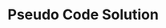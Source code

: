 # Pseudo Code Solution

<!-- function sentenceMaker(sentence) -->
<!-- return `${sentence}` with a full stop -->
<!-- put .toUppercase next to pararmeter to make first word capital letter -->
<!-- sentenceMaker ('test sentence') -->